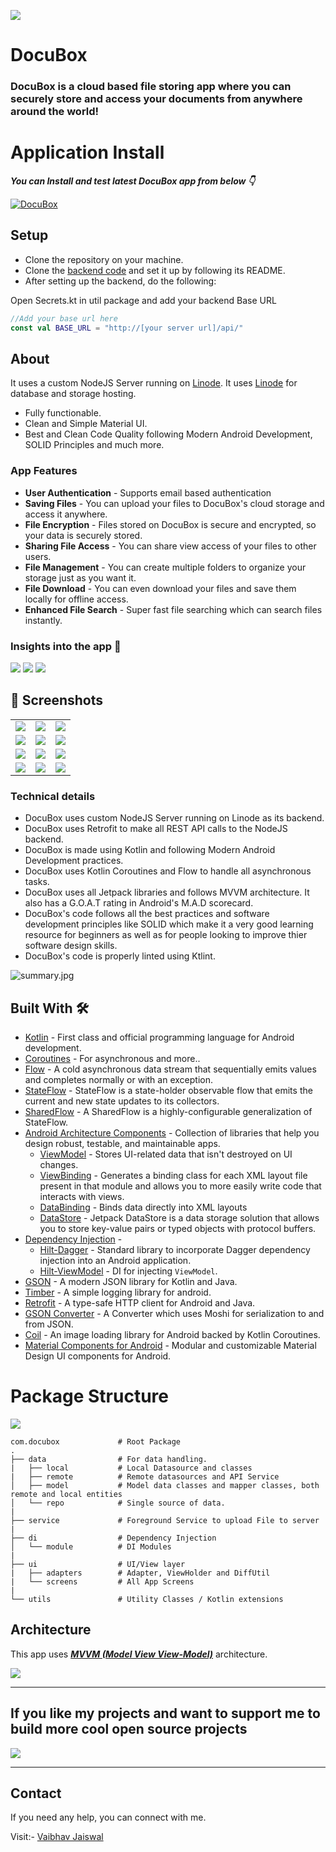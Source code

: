 ![](media/cover.png)

# **DocuBox** 

### **DocuBox** is a cloud based file storing app where you can securely store and access your documents from anywhere around the world!

<!-- # Blog ✍ -->

<!-- To know more about how I build this project, read my article on https://vaibhav2002.hashnode.dev/DocuBox-an-app-to-track-your-daily-water-intake-and-sleep-and-boost-your-work-efficiency-auth0hackathon -->

# Application Install

***You can Install and test latest DocuBox app from below 👇***

[![DocuBox](https://img.shields.io/badge/DocuBox✅-APK-red.svg?style=for-the-badge&logo=android)](https://github.com/Vaibhav2002/DocuBox-AndroidApp/releases/tag/v1.0.0)

## Setup
- Clone the repository on your machine.
- Clone the [backend code](https://github.com/ishantchauhan710/DocuBox) and set it up by following its README.
- After setting up the backend, do the following:

Open Secrets.kt in util package and add your backend Base URL

```kotlin
//Add your base url here
const val BASE_URL = "http://[your server url]/api/"
```

## About

It uses a custom NodeJS Server running on [Linode](https://www.linode.com). It uses [Linode](https://www.linode.com) for database and storage hosting.

- Fully functionable. 
- Clean and Simple Material UI.
- Best and Clean Code Quality following Modern Android Development, SOLID Principles and much more.

### App Features

- **User Authentication** - Supports email based authentication
- **Saving Files** - You can upload your files to DocuBox's cloud storage and access it anywhere.
- **File Encryption** - Files stored on DocuBox is secure and encrypted, so your data is securely stored.
- **Sharing File Access** - You can share view access of your files to other users.
- **File Management** - You can create multiple folders to organize your storage just as you want it.
- **File Download** - You can even download your files and save them locally for offline access.
- **Enhanced File Search** - Super fast file searching which can search files instantly.

### Insights into the app 🔎

![](media/graphicA.png)
![](media/graphicB.png)
![](media/graphicC.png)
## 📸 Screenshots 

|   |   |   |
|---|---|---|
|![](media/screenshots/getting_started.jpg)| ![](media/screenshots/login.jpg) | ![](media/screenshots/register.jpg)
|![](media/screenshots/home.jpg) | ![](media/screenshots/document.jpg) |![](media/screenshots/shared_to_me.jpg) 
|![](media/screenshots/shared_by_you.jpg)|![](media/screenshots/profile.jpg) | ![](media/screenshots/about_us.jpg)
|![](media/screenshots/videos.jpg) | ![](media/screenshots/documents_2.jpg) | ![](media/screenshots/splash.jpg)

### Technical details 

- DocuBox uses custom NodeJS Server running on Linode as its backend.
- DocuBox uses Retrofit to make all REST API calls to the NodeJS backend.
- DocuBox is made using Kotlin and following Modern Android Development practices.
- DocuBox uses Kotlin Coroutines and Flow to handle all asynchronous tasks.
- DocuBox uses all Jetpack libraries and follows MVVM architecture. It also has a G.O.A.T rating in Android's  M.A.D scorecard.
- DocuBox's code follows all the best practices and software development principles like SOLID which make it a very good learning resource for beginners as well as for people looking to improve thier software design skills.
- DocuBox's code is properly linted using Ktlint.

![summary.jpg](media/summary.png)


## Built With 🛠
- [Kotlin](https://kotlinlang.org/) - First class and official programming language for Android development.
- [Coroutines](https://kotlinlang.org/docs/reference/coroutines-overview.html) - For asynchronous and more..
- [Flow](https://kotlin.github.io/kotlinx.coroutines/kotlinx-coroutines-core/kotlinx.coroutines.flow/-flow/) - A cold asynchronous data stream that sequentially emits values and completes normally or with an exception.
 - [StateFlow](https://developer.android.com/kotlin/flow/stateflow-and-sharedflow) - StateFlow is a state-holder observable flow that emits the current and new state updates to its collectors.
 - [SharedFlow](https://developer.android.com/kotlin/flow/stateflow-and-sharedflow) - A SharedFlow is a highly-configurable generalization of StateFlow.
- [Android Architecture Components](https://developer.android.com/topic/libraries/architecture) - Collection of libraries that help you design robust, testable, and maintainable apps.
  - [ViewModel](https://developer.android.com/topic/libraries/architecture/viewmodel) - Stores UI-related data that isn't destroyed on UI changes. 
  - [ViewBinding](https://developer.android.com/topic/libraries/view-binding) - Generates a binding class for each XML layout file present in that module and allows you to more easily write code that interacts with views.
  - [DataBinding](https://developer.android.com/topic/libraries/data-binding) - Binds data directly into XML layouts
  - [DataStore](https://developer.android.com/topic/libraries/architecture/datastore) - Jetpack DataStore is a data storage solution that allows you to store key-value pairs or typed objects with protocol buffers.
- [Dependency Injection](https://developer.android.com/training/dependency-injection) - 
  - [Hilt-Dagger](https://dagger.dev/hilt/) - Standard library to incorporate Dagger dependency injection into an Android application.
  - [Hilt-ViewModel](https://developer.android.com/training/dependency-injection/hilt-jetpack) - DI for injecting `ViewModel`.
- [GSON](https://github.com/google/gson) - A modern JSON library for Kotlin and Java.
- [Timber](https://github.com/JakeWharton/timber) - A simple logging library for android.
- [Retrofit](https://square.github.io/retrofit/) - A type-safe HTTP client for Android and Java.
- [GSON Converter](https://github.com/square/retrofit/tree/master/retrofit-converters/gson) - A Converter which uses Moshi for serialization to and from JSON.
- [Coil](https://github.com/coil-kt/coil) - An image loading library for Android backed by Kotlin Coroutines.
- [Material Components for Android](https://github.com/material-components/material-components-android) - Modular and customizable Material Design UI components for Android.

# Package Structure

![](media/package%20structure.png)
    
    com.docubox             # Root Package
    .
    ├── data                # For data handling.
    |   ├── local           # Local Datasource and classes
    |   ├── remote          # Remote datasources and API Service
    │   ├── model           # Model data classes and mapper classes, both remote and local entities
    │   └── repo            # Single source of data.
    |
    ├── service             # Foreground Service to upload File to server
    |
    ├── di                  # Dependency Injection             
    │   └── module          # DI Modules
    |
    ├── ui                  # UI/View layer
    |   ├── adapters        # Adapter, ViewHolder and DiffUtil
    |   └── screens         # All App Screens 
    |
    └── utils               # Utility Classes / Kotlin extensions


## Architecture
This app uses [***MVVM (Model View View-Model)***](https://developer.android.com/jetpack/docs/guide#recommended-app-arch) architecture.

![](media/architecture.png)
  


---

## If you like my projects and want to support me to build more cool open source projects
  
<a href="https://www.buymeacoffee.com/VaibhavJaiswal"><img src="https://img.buymeacoffee.com/button-api/?text=Buy me a coffee&emoji=&slug=VaibhavJaiswal&button_colour=FFDD00&font_colour=000000&font_family=Cookie&outline_colour=000000&coffee_colour=ffffff"></a>

---

 ## Contact
If you need any help, you can connect with me.

Visit:- [Vaibhav Jaiswal](https://vaibhavjaiswal.vercel.app/#/)
  




